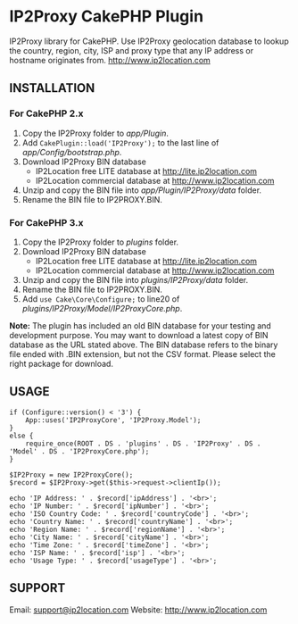 # IP2Proxy CakePHP Plugin
IP2Proxy library for CakePHP. Use IP2Proxy geolocation database to lookup the country, region, city, ISP and proxy type that any IP address or hostname originates from. http://www.ip2location.com

## INSTALLATION
### For CakePHP 2.x

1. Copy the IP2Proxy folder to *app/Plugin*.
2. Add `CakePlugin::load('IP2Proxy');` to the last line of *app/Config/bootstrap.php*.
3. Download IP2Proxy BIN database
    - IP2Location free LITE database at http://lite.ip2location.com
    - IP2Location commercial database at http://www.ip2location.com
4. Unzip and copy the BIN file into *app/Plugin/IP2Proxy/data* folder. 
5. Rename the BIN file to IP2PROXY.BIN.

### For CakePHP 3.x

1. Copy the IP2Proxy folder to *plugins* folder.
2. Download IP2Proxy BIN database
    - IP2Location free LITE database at http://lite.ip2location.com
    - IP2Location commercial database at http://www.ip2location.com
3. Unzip and copy the BIN file into *plugins/IP2Proxy/data* folder. 
4. Rename the BIN file to IP2PROXY.BIN.
5. Add `use Cake\Core\Configure;` to line20 of *plugins/IP2Proxy/Model/IP2ProxyCore.php*.

**Note:** The plugin has included an old BIN database for your testing and development purpose. 
You may want to download a latest copy of BIN database as the URL stated above.
The BIN database refers to the binary file ended with .BIN extension, but not the CSV format.
Please select the right package for download.

## USAGE
```
if (Configure::version() < '3') {
    App::uses('IP2ProxyCore', 'IP2Proxy.Model');
}
else {
    require_once(ROOT . DS . 'plugins' . DS . 'IP2Proxy' . DS . 'Model' . DS . 'IP2ProxyCore.php');
}

$IP2Proxy = new IP2ProxyCore();
$record = $IP2Proxy->get($this->request->clientIp());

echo 'IP Address: ' . $record['ipAddress'] . '<br>';
echo 'IP Number: ' . $record['ipNumber'] . '<br>';
echo 'ISO Country Code: ' . $record['countryCode'] . '<br>';
echo 'Country Name: ' . $record['countryName'] . '<br>';
echo 'Region Name: ' . $record['regionName'] . '<br>';
echo 'City Name: ' . $record['cityName'] . '<br>';
echo 'Time Zone: ' . $record['timeZone'] . '<br>';
echo 'ISP Name: ' . $record['isp'] . '<br>';
echo 'Usage Type: ' . $record['usageType'] . '<br>';
```

## SUPPORT
Email: support@ip2location.com
Website: http://www.ip2location.com

